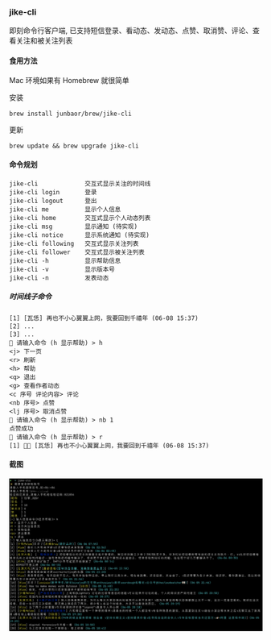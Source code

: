 ### jike-cli

即刻命令行客户端, 已支持短信登录、看动态、发动态、点赞、取消赞、评论、查看关注和被关注列表

#### 食用方法

Mac 环境如果有 Homebrew 就很简单

安装
```
brew install junbaor/brew/jike-cli
```
更新
```
brew update && brew upgrade jike-cli
``` 

#### 命令规划

```
jike-cli             交互式显示关注的时间线
jike-cli login       登录
jike-cli logout      登出
jike-cli me          显示个人信息
jike-cli home        交互式显示个人动态列表
jike-cli msg         显示通知 (待实现)
jike-cli notice      显示系统通知 (待实现)
jike-cli following   交互式显示关注列表
jike-cli follower    交互式显示被关注列表
jike-cli -h          显示帮助信息
jike-cli -v          显示版本号
jike-cli -n          发表动态
```

##### 时间线子命令
```
[1] [瓦恁] 再也不小心翼翼上网，我要回到千禧年 (06-08 15:37)
[2] ...
[3] ...
📝 请输入命令 (h 显示帮助) > h
<j> 下一页
<r> 刷新
<h> 帮助
<q> 退出
<g> 查看作者动态
<c 序号 评论内容> 评论
<nb 序号> 点赞
<lj 序号> 取消点赞
📝 请输入命令 (h 显示帮助) > nb 1
点赞成功
📝 请输入命令 (h 显示帮助) > r
[1] 👍🏻 [瓦恁] 再也不小心翼翼上网，我要回到千禧年 (06-08 15:37)
```


#### 截图

![screenshots-1](imgs/jike-cli-1.png)
